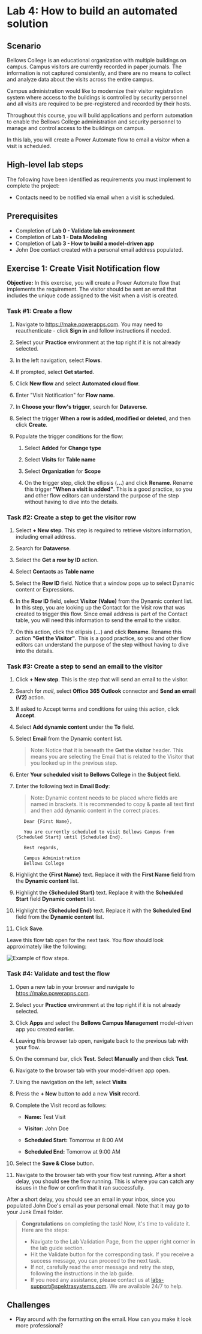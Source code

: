 # Lab 4: How to build an automated solution

## Scenario

Bellows College is an educational organization with multiple buildings on
campus. Campus visitors are currently recorded in paper journals. The
information is not captured consistently, and there are no means to collect and analyze data about the visits across the entire campus.

Campus administration would like to modernize their visitor registration system where access to the buildings is controlled by security personnel and all visits are required to be pre-registered and recorded by their hosts.

Throughout this course, you will build applications and perform automation to enable the Bellows College administration and security personnel to manage and control access to the buildings on campus.

In this lab, you will create a Power Automate flow to email a visitor when a visit is scheduled.

## High-level lab steps

The following have been identified as requirements you must implement to
complete the project:

- Contacts need to be notified via email when a visit is scheduled.

## Prerequisites

- Completion of **Lab 0 - Validate lab environment**
- Completion of **Lab 1 - Data Modeling**
- Completion of **Lab 3 - How to build a model-driven app**
- John Doe contact created with a personal email address populated.

## Exercise 1: Create Visit Notification flow

**Objective:** In this exercise, you will create a Power Automate flow that
implements the requirement. The visitor should be sent an email that includes
the unique code assigned to the visit when a visit is created.

### Task \#1: Create a flow

1.  Navigate to <https://make.powerapps.com>. You may need to reauthenticate - click **Sign in** and follow instructions if needed.

2.  Select your **Practice<inject key="DeploymentID" enableCopy="false"/>** environment at the top right if it is
    not already selected.

3.  In the left navigation, select **Flows**.

4.  If prompted, select **Get started**.

5.  Click **New flow** and select **Automated cloud flow**.

6.  Enter "Visit Notification" for **Flow name**.

7.  In **Choose your flow's trigger**, search for **Dataverse**.

8.  Select the trigger **When a row is added, modified or deleted**, and then click **Create**.

9.  Populate the trigger conditions for the flow:

    1.  Select **Added** for **Change type**

    2.  Select **Visits** for **Table name**

    3.  Select **Organization** for **Scope**

    4.  On the trigger step, click the ellipsis (**...**) and click **Rename**. Rename this trigger **"When a visit is added"**. This is a good practice, so you and other flow editors can understand the purpose of the step without having to dive into the details.

### Task \#2: Create a step to get the visitor row

1.  Select **+ New step**. This step is required to retrieve visitors information, including email address.

2.  Search for **Dataverse**.

3.  Select the **Get a row by ID** action.

4.  Select **Contacts** as **Table name**

5.  Select the **Row ID** field. Notice that a window pops up to select Dynamic content or Expressions.

6.  In the **Row ID** field, select **Visitor (Value)** from the Dynamic content list. In this step, you are looking up the Contact for the Visit row that was created to trigger this flow. Since email address is part of the Contact table, you will need this information to send the email to the visitor.

7.  On this action, click the ellipsis (**...**) and click **Rename**. Rename this action **"Get the Visitor"**. This is a good practice, so you and other flow editors can understand the purpose of the step without having to dive into the details.

### Task \#3: Create a step to send an email to the visitor

1.  Click **+ New step**. This is the step that will send an email to the
    visitor.

2.  Search for *mail*, select **Office 365 Outlook** connector and **Send an email (V2)** action.

3.  If asked to Accept terms and conditions for using this action, click **Accept**.

4.  Select **Add dynamic content** under the **To** field. 
    
5.  Select **Email** from the Dynamic content list. 
       >Note: Notice that it is beneath the **Get the visitor** header. This means you are selecting the Email that is related to the Visitor that you looked up in the previous step.

6.  Enter **Your scheduled visit to Bellows College** in the **Subject** field.

7.  Enter the following text in **Email Body**:
    >Note:  Dynamic content needs to be placed where fields are named in brackets. It is recommended to copy & paste all text first and then add dynamic content in the correct places.

    ~~~~~~~~~~~~~~~~~~~~~~~~~~~~~~~~~~~~~~~~~~~~~~~~~~~~~~~~~~~~~~~~~~~~~~~~~~~~~~~~
       Dear {First Name},

       You are currently scheduled to visit Bellows Campus from {Scheduled Start} until {Scheduled End}.

       Best regards,

       Campus Administration
       Bellows College
    ~~~~~~~~~~~~~~~~~~~~~~~~~~~~~~~~~~~~~~~~~~~~~~~~~~~~~~~~~~~~~~~~~~~~~~~~~~~~~~~~

8.  Highlight the **{First Name}** text. Replace it with the **First Name** field from the **Dynamic content** list.

9.  Highlight the **{Scheduled Start}** text. Replace it with the **Scheduled Start** field **Dynamic content** list.

10.  Highlight the **{Scheduled End}** text. Replace it with the **Scheduled End** field from the **Dynamic content** list.

11.  Click **Save**.

Leave this flow tab open for the next task. You flow should look approximately like the following:

![Example of flow steps.](media/4-Flow.png)

### Task \#4: Validate and test the flow

1.  Open a new tab in your browser and navigate to <https://make.powerapps.com>.

2.  Select your **Practice<inject key="DeploymentID" enableCopy="false"/>** environment at the top right if it is
    not already selected.

3.  Click **Apps** and select the **Bellows Campus Management** model-driven app you created earlier.

3.  Leaving this browser tab open, navigate back to the previous tab with your flow.

4.  On the command bar, click **Test**. Select **Manually** and then click **Test**.

5.  Navigate to the browser tab with your model-driven app open. 

6.  Using the navigation on the left, select **Visits**

6. Press the **+ New** button to add a new **Visit** record.

7. Complete the Visit record as follows:

    -   **Name:** Test Visit

    -   **Visitor:** John Doe

    -   **Scheduled Start:** Tomorrow at 8:00 AM

    -   **Scheduled End:** Tomorrow at 9:00 AM

8. Select the **Save & Close** button.

9. Navigate to the browser tab with your flow test running. After a short delay, you should see the flow running. This is where you can catch any issues in the flow or confirm that it ran successfully.

After a short delay, you should see an email in your inbox, since you populated John Doe's email as your personal email. Note that it may go to your Junk Email folder.

> **Congratulations** on completing the task! Now, it's time to validate it. Here are the steps:
> - Navigate to the Lab Validation Page, from the upper right corner in the lab guide section.
> - Hit the Validate button for the corresponding task. If you receive a success message, you can proceed to the next task. 
> - If not, carefully read the error message and retry the step, following the instructions in the lab guide.
> - If you need any assistance, please contact us at labs-support@spektrasystems.com. We are available 24/7 to help.

## Challenges

- Play around with the formatting on the email. How can you make it look more professional?
